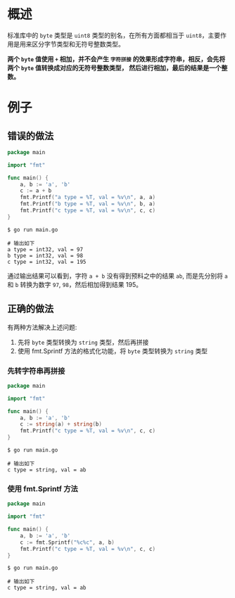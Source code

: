 # 概述

标准库中的 `byte` 类型是 `uint8` 类型的别名，在所有方面都相当于 `uint8`，主要作用是用来区分字节类型和无符号整数类型。

**两个 `byte` 值使用 `+` 相加，并不会产生 `字符拼接` 的效果形成字符串，相反，会先将两个 `byte` 值转换成对应的无符号整数类型，
然后进行相加，最后的结果是一个整数。**

# 例子

## 错误的做法

```go
package main

import "fmt"

func main() {
	a, b := 'a', 'b'
	c := a + b
	fmt.Printf("a type = %T, val = %v\n", a, a)
	fmt.Printf("b type = %T, val = %v\n", b, a)
	fmt.Printf("c type = %T, val = %v\n", c, c)
}
```

```shell
$ go run main.go

# 输出如下
a type = int32, val = 97
b type = int32, val = 98 
c type = int32, val = 195
```

通过输出结果可以看到，字符 `a + b` 没有得到预料之中的结果 `ab`, 而是先分别将 `a` 和 `b` 转换为数字 `97`, `98`，然后相加得到结果 195。 

## 正确的做法

有两种方法解决上述问题: 
1. 先将 `byte` 类型转换为 `string` 类型，然后再拼接
2. 使用 fmt.Sprintf 方法的格式化功能，将 `byte` 类型转换为 `string` 类型

### 先转字符串再拼接

```go
package main

import "fmt"

func main() {
	a, b := 'a', 'b'
	c := string(a) + string(b)
	fmt.Printf("c type = %T, val = %v\n", c, c)
}
```

```shell
$ go run main.go

# 输出如下 
c type = string, val = ab
```

### 使用 fmt.Sprintf 方法

```go
package main

import "fmt"

func main() {
	a, b := 'a', 'b'
	c := fmt.Sprintf("%c%c", a, b)
	fmt.Printf("c type = %T, val = %v\n", c, c)
}
```

```shell
$ go run main.go

# 输出如下 
c type = string, val = ab
```
